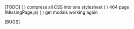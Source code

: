 [TODO]
( ) compress all CSS into one stylesheet
( ) 404 page (MissingPage.js)
( ) get modals working again

[BUGS]
